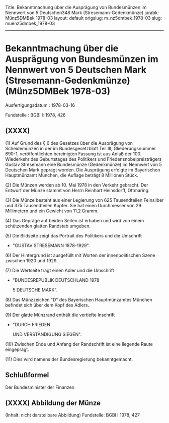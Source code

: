 Title: Bekanntmachung über die Ausprägung von Bundesmünzen im Nennwert von 5 Deutschen348
  Mark (Stresemann-Gedenkmünze)
jurabk: Münz5DMBek 1978-03
layout: default
origslug: m_nz5dmbek_1978-03
slug: muenz5dmbek_1978-03

---

# Bekanntmachung über die Ausprägung von Bundesmünzen im Nennwert von 5 Deutschen Mark (Stresemann-Gedenkmünze) (Münz5DMBek 1978-03)

Ausfertigungsdatum
:   1978-03-16

Fundstelle
:   BGBl I: 1978, 426



## (XXXX)

(1) Auf Grund des § 6 des Gesetzes über die Ausprägung von
Scheidemünzen in der im Bundesgesetzblatt Teil III, Gliederungsnummer
690-1, veröffentlichten bereinigten Fassung ist aus Anlaß der 100.
Wiederkehr des Geburtstages des Politikers und
Friedensnobelpreisträgers Gustav Stresemann eine Bundesmünze
(Gedenkmünze) im Nennwert von 5 Deutschen Mark geprägt worden. Die
Ausprägung erfolgte im Bayerischen Hauptmünzamt München, die Auflage
beträgt 8 Millionen Stück.

(2) Die Münzen werden ab 10. Mai 1978 in den Verkehr gebracht. Der
Entwurf der Münze stammt von Herrn Reinhart Heinsdorff, Ottmaring.

(3) Die Münze besteht aus einer Legierung von 625 Tausendteilen
Feinsilber und 375 Tausendteilen Kupfer. Sie hat einen Durchmesser von
29 Millimetern und ein Gewicht von 11,2 Gramm.

(4) Das Gepräge auf beiden Seiten ist erhaben und wird von einem
schützenden glatten Randstab umgeben.

(5) Die Bildseite zeigt das Portrait des Politikers und die Umschrift

*   "GUSTAV STRESEMANN 1878-1929".




(6) Der Hintergrund ist ausgefüllt mit Worten der innenpolitischen
Szene zwischen 1920 und 1929.

(7) Die Wertseite trägt einen Adler und die Umschrift

*   "BUNDESREPUBLIK DEUTSCHLAND 1978

    5 DEUTSCHE MARK".




(8) Das Münzzeichen "D" des Bayerischen Hauptmünzamtes München
befindet sich über dem Kopf des Adlers.

(9) Der glatte Münzrand enthält die vertiefte Inschrift

*   "DURCH FRIEDEN

    UND VERSTÄNDIGUNG SIEGEN".




(10) Zwischen Ende und Anfang der Randschrift ist eine liegende Raute
eingeprägt.

(11) Dies wird namens der Bundesregierung bekanntgemacht.


## Schlußformel

Der Bundesminister der Finanzen


## (XXXX) Abbildung der Münze

(Inhalt: nicht darstellbare Abbildung)
Fundstelle: BGBl I 1978, 427

